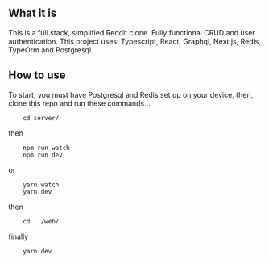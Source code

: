 ## What it is

This is a full stack, simplified Reddit clone. Fully functional CRUD
and user authentication. This project uses: Typescript, React, Graphql,
Next.js, Redis, TypeOrm and Postgresql.

## How to use

To start, you must have Postgresql and Redis set up on your device,
then, clone this repo and run these commands...

```console
    cd server/
```

then

```console
    npm run watch
    npm run dev
```

or

```console
    yarn watch
    yarn dev
```

then

```console
    cd ../web/
```

finally

```console
    yarn dev
```
